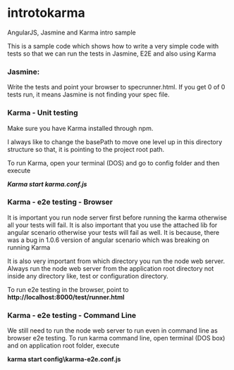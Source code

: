 introtokarma
============

AngularJS, Jasmine and Karma intro sample

This is a sample code which shows how to write a very simple code with tests so that we can run the tests in Jasmine,
E2E and also using Karma

<p><h3>Jasmine:</h3>

Write the tests and point your browser to specrunner.html.
If you get 0 of 0 tests run, it means Jasmine is not finding your spec file.

<p><h3>Karma - Unit testing </h3>
Make sure you have Karma installed through npm.

I always like to change the basePath to move one level up in this directory structure so that, it is pointing to the
project root path.

To run Karma, open your terminal (DOS) and go to config folder and then execute

<b><i>Karma start karma.conf.js</i></b>

<p><h3>Karma - e2e testing - Browser</h3>

It is important you run node server first before running the karma otherwise all your tests will fail.
It is also important that you use the attached lib for angular scenario otherwise your tests will fail as well.
It is because, there was a bug in 1.0.6 version of angular scenario which was breaking on running Karma

It is also very important from which directory you run the node web server. Always run the node web server from the
application root directory not inside any directory like, test or configuration directory.

To run e2e testing in the browser, point to <b>http://localhost:8000/test/runner.html</b>

<p><h3>Karma - e2e testing - Command Line</h3>

We still need to run the node web server to run even in command line as browser e2e testing.
To run karma command line, open terminal (DOS box) and on application root folder, execute

<b>karma start config\karma-e2e.conf.js</b>
